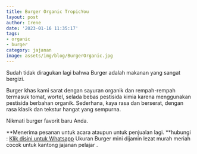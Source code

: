 ```yaml
---
title: Burger Organic TropicYou
layout: post
author: Irene
date: '2023-01-16 11:35:17'
tags:
- organic
- burger
category: jajanan
image: assets/img/blog/BurgerOrganic.jpg
---
```


Sudah tidak diragukan lagi bahwa Burger adalah makanan yang sangat bergizi.

Burger khas kami sarat dengan sayuran organik dan rempah-rempah termasuk tomat, wortel, selada bebas pestisida kimia karena menggunakan pestisida berbahan organik. Sederhana, kaya rasa dan berserat, dengan rasa klasik dan tekstur hangat yang sempurna.

Nikmati burger favorit baru Anda.

**Menerima pesanan untuk acara ataupun untuk penjualan lagi.
**hubungi : [Klik disini untuk Whatsapp](https://wa.me/6287765451798)
Ukuran Burger mini dijamin lezat murah meriah cocok untuk kantong jajanan pelajar .

